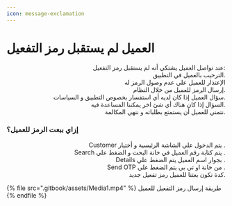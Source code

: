 ```yaml
---
icon: message-exclamation
---
```


# العميل لم يستقبل رمز التفعيل

<p align="right">عند تواصل العميل يشتكي أنه لم يستقبل رمز التفعيل:<br>الترحيب بالعميل في التطبيق.<br>الإعتذار للعميل علي عدم وصول الرمز له<br>إرسال الرمز للعميل من خلال النظام.<br>سؤال العميل إذا كان لديه أي استفسار بخصوص التطبيق و السياسات.<br>السؤال إذا كان هناك أي شئ اخر يمكننا المساعدة فيه.<br>نتمني للعميل أن يستمتع بطلباته و ننهي المكالمة.</p>

### إزاي ببعت الرمز للعميل؟

<p align="right">Customer يتم الدخول علي الشاشة الرئيسية و أختيار .<br>Search يتم كتابة رقم العميل في خانة البحث و الضغط علي .<br>Details بجوار اسم العميل يتم الضغط علي .<br>Send OTP من خانة او تي بي يتم الضغط علي .<br>كدة نكون بعتنا للعميل رمز تفعيل جديد.</p>

{% file src=".gitbook/assets/Media1.mp4" %}
طريقة إرسال رمز التفعيل للعميل
{% endfile %}
